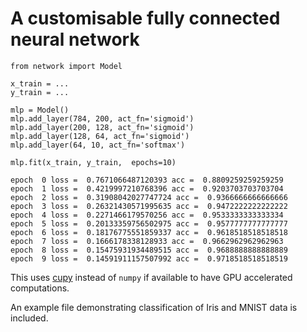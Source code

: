 # A customisable fully connected neural network

```
from network import Model

x_train = ...
y_train = ...

mlp = Model()
mlp.add_layer(784, 200, act_fn='sigmoid')
mlp.add_layer(200, 128, act_fn='sigmoid')
mlp.add_layer(128, 64, act_fn='sigmoid')
mlp.add_layer(64, 10, act_fn='softmax')

mlp.fit(x_train, y_train,  epochs=10)
```

```
epoch  0 loss =  0.7671066487120393 acc =  0.8809259259259259
epoch  1 loss =  0.4219997210768396 acc =  0.9203703703703704
epoch  2 loss =  0.31908042027747724 acc =  0.9366666666666666
epoch  3 loss =  0.26321430571995635 acc =  0.9472222222222222
epoch  4 loss =  0.2271466179570256 acc =  0.9533333333333334
epoch  5 loss =  0.20133359756502975 acc =  0.9577777777777777
epoch  6 loss =  0.18176775551859337 acc =  0.9618518518518518
epoch  7 loss =  0.1666178338128933 acc =  0.9662962962962963
epoch  8 loss =  0.15475931934489515 acc =  0.9688888888888889
epoch  9 loss =  0.14591911157507992 acc =  0.9718518518518519
```

This uses [cupy](https://cupy.dev/) instead of `numpy` if available to have GPU accelerated computations.

An example file demonstrating classification of Iris and MNIST data is included.
